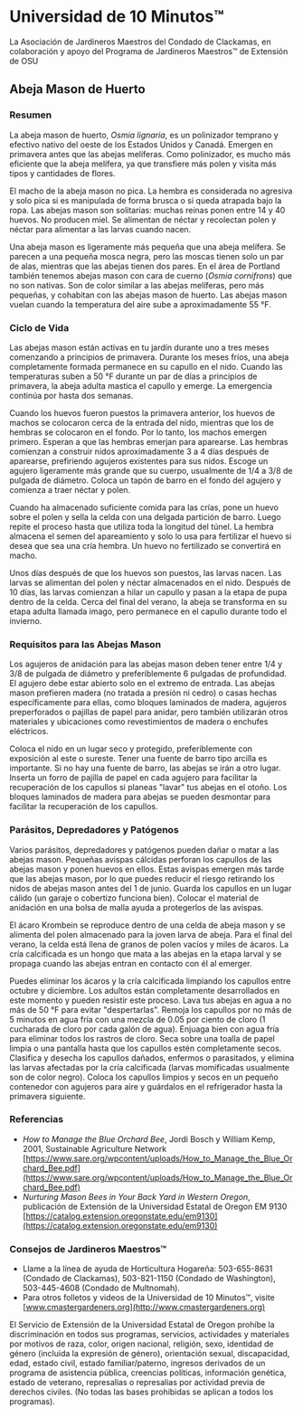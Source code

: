 # Universidad de 10 Minutos™  
La Asociación de Jardineros Maestros del Condado de Clackamas, en colaboración y apoyo del Programa de Jardineros Maestros™ de Extensión de OSU  

## Abeja Mason de Huerto  

### Resumen  
La abeja mason de huerto, *Osmia lignaria*, es un polinizador temprano y efectivo nativo del oeste de los Estados Unidos y Canadá. Emergen en primavera antes que las abejas melíferas. Como polinizador, es mucho más eficiente que la abeja melífera, ya que transfiere más polen y visita más tipos y cantidades de flores.  

El macho de la abeja mason no pica. La hembra es considerada no agresiva y solo pica si es manipulada de forma brusca o si queda atrapada bajo la ropa. Las abejas mason son solitarias: muchas reinas ponen entre 14 y 40 huevos. No producen miel. Se alimentan de néctar y recolectan polen y néctar para alimentar a las larvas cuando nacen.  

Una abeja mason es ligeramente más pequeña que una abeja melífera. Se parecen a una pequeña mosca negra, pero las moscas tienen solo un par de alas, mientras que las abejas tienen dos pares. En el área de Portland también tenemos abejas mason con cara de cuerno (*Osmia cornifrons*) que no son nativas. Son de color similar a las abejas melíferas, pero más pequeñas, y cohabitan con las abejas mason de huerto. Las abejas mason vuelan cuando la temperatura del aire sube a aproximadamente 55 °F.  

### Ciclo de Vida  
Las abejas mason están activas en tu jardín durante uno a tres meses comenzando a principios de primavera. Durante los meses fríos, una abeja completamente formada permanece en su capullo en el nido. Cuando las temperaturas suben a 50 °F durante un par de días a principios de primavera, la abeja adulta mastica el capullo y emerge. La emergencia continúa por hasta dos semanas.  

Cuando los huevos fueron puestos la primavera anterior, los huevos de machos se colocaron cerca de la entrada del nido, mientras que los de hembras se colocaron en el fondo. Por lo tanto, los machos emergen primero. Esperan a que las hembras emerjan para aparearse. Las hembras comienzan a construir nidos aproximadamente 3 a 4 días después de aparearse, prefiriendo agujeros existentes para sus nidos. Escoge un agujero ligeramente más grande que su cuerpo, usualmente de 1/4 a 3/8 de pulgada de diámetro. Coloca un tapón de barro en el fondo del agujero y comienza a traer néctar y polen.  

Cuando ha almacenado suficiente comida para las crías, pone un huevo sobre el polen y sella la celda con una delgada partición de barro. Luego repite el proceso hasta que utiliza toda la longitud del túnel. La hembra almacena el semen del apareamiento y solo lo usa para fertilizar el huevo si desea que sea una cría hembra. Un huevo no fertilizado se convertirá en macho.  

Unos días después de que los huevos son puestos, las larvas nacen. Las larvas se alimentan del polen y néctar almacenados en el nido. Después de 10 días, las larvas comienzan a hilar un capullo y pasan a la etapa de pupa dentro de la celda. Cerca del final del verano, la abeja se transforma en su etapa adulta llamada imago, pero permanece en el capullo durante todo el invierno.  

### Requisitos para las Abejas Mason  
Los agujeros de anidación para las abejas mason deben tener entre 1/4 y 3/8 de pulgada de diámetro y preferiblemente 6 pulgadas de profundidad. El agujero debe estar abierto solo en el extremo de entrada. Las abejas mason prefieren madera (no tratada a presión ni cedro) o casas hechas específicamente para ellas, como bloques laminados de madera, agujeros preperforados o pajillas de papel para anidar, pero también utilizarán otros materiales y ubicaciones como revestimientos de madera o enchufes eléctricos.  

Coloca el nido en un lugar seco y protegido, preferiblemente con exposición al este o sureste. Tener una fuente de barro tipo arcilla es importante. Si no hay una fuente de barro, las abejas se irán a otro lugar. Inserta un forro de pajilla de papel en cada agujero para facilitar la recuperación de los capullos si planeas "lavar" tus abejas en el otoño. Los bloques laminados de madera para abejas se pueden desmontar para facilitar la recuperación de los capullos.  

### Parásitos, Depredadores y Patógenos  
Varios parásitos, depredadores y patógenos pueden dañar o matar a las abejas mason. Pequeñas avispas cálcidas perforan los capullos de las abejas mason y ponen huevos en ellos. Estas avispas emergen más tarde que las abejas mason, por lo que puedes reducir el riesgo retirando los nidos de abejas mason antes del 1 de junio. Guarda los capullos en un lugar cálido (un garaje o cobertizo funciona bien). Colocar el material de anidación en una bolsa de malla ayuda a protegerlos de las avispas.  

El ácaro Krombein se reproduce dentro de una celda de abeja mason y se alimenta del polen almacenado para la joven larva de abeja. Para el final del verano, la celda está llena de granos de polen vacíos y miles de ácaros. La cría calcificada es un hongo que mata a las abejas en la etapa larval y se propaga cuando las abejas entran en contacto con él al emerger.  

Puedes eliminar los ácaros y la cría calcificada limpiando los capullos entre octubre y diciembre. Los adultos están completamente desarrollados en este momento y pueden resistir este proceso. Lava tus abejas en agua a no más de 50 °F para evitar "despertarlas". Remoja los capullos por no más de 5 minutos en agua fría con una mezcla de 0.05 por ciento de cloro (1 cucharada de cloro por cada galón de agua). Enjuaga bien con agua fría para eliminar todos los rastros de cloro. Seca sobre una toalla de papel limpia o una pantalla hasta que los capullos estén completamente secos. Clasifica y desecha los capullos dañados, enfermos o parasitados, y elimina las larvas afectadas por la cría calcificada (larvas momificadas usualmente son de color negro). Coloca los capullos limpios y secos en un pequeño contenedor con agujeros para aire y guárdalos en el refrigerador hasta la primavera siguiente.  

### Referencias  
- *How to Manage the Blue Orchard Bee*, Jordi Bosch y William Kemp, 2001, Sustainable Agriculture Network  
  [https://www.sare.org/wpcontent/uploads/How_to_Manage_the_Blue_Orchard_Bee.pdf](https://www.sare.org/wpcontent/uploads/How_to_Manage_the_Blue_Orchard_Bee.pdf)  
- *Nurturing Mason Bees in Your Back Yard in Western Oregon*, publicación de Extensión de la Universidad Estatal de Oregon EM 9130  
  [https://catalog.extension.oregonstate.edu/em9130](https://catalog.extension.oregonstate.edu/em9130)  

### Consejos de Jardineros Maestros™  
- Llame a la línea de ayuda de Horticultura Hogareña: 503-655-8631 (Condado de Clackamas), 503-821-1150 (Condado de Washington), 503-445-4608 (Condado de Multnomah).  
- Para otros folletos y videos de la Universidad de 10 Minutos™, visite [www.cmastergardeners.org](http://www.cmastergardeners.org)  

El Servicio de Extensión de la Universidad Estatal de Oregon prohíbe la discriminación en todos sus programas, servicios, actividades y materiales por motivos de raza, color, origen nacional, religión, sexo, identidad de género (incluida la expresión de género), orientación sexual, discapacidad, edad, estado civil, estado familiar/paterno, ingresos derivados de un programa de asistencia pública, creencias políticas, información genética, estado de veterano, represalias o represalias por actividad previa de derechos civiles. (No todas las bases prohibidas se aplican a todos los programas).